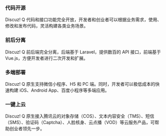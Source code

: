 
### 代码开源
Discuz! Q 代码和接口功能完全开放，开发者和创业者可以根据业务需求，使用、修改和发布代码，灵活构建各类业务场景。

### 前后分离
Discuz! Q 前后端完全分离，后端基于 Laravel，提供数百的 API 接口，前端基于 Vue.js，方便开发者进行二次开发和扩展。

###  多端部署
Discuz! Q 原生支持微信小程序、H5 和 PC 端。同时，开发者可以极低成本的快速构建 iOS、Android App、百度小程序等多端应用。

###  一键上云
Discuz! Q 原生接入腾讯云的对象存储（COS）、文本内容安全（TMS）、短信（SMS）、验证码（Captcha）、人脸核身、云点播（VOD）等云服务产品，可帮助创业者领先一步。

